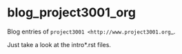 blog_project3001_org
====================

Blog entries of `project3001 <http://www.project3001.org`_.

Just take a look at the intro*.rst files.
